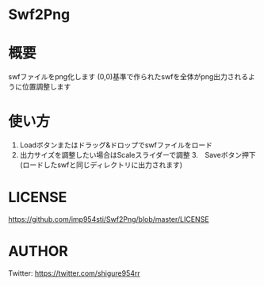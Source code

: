 Swf2Png
===

概要
===
swfファイルをpng化します
(0,0)基準で作られたswfを全体がpng出力されるように位置調整します

使い方
===
1. Loadボタンまたはドラッグ&ドロップでswfファイルをロード
2. 出力サイズを調整したい場合はScaleスライダーで調整
3.　Saveボタン押下(ロードしたswfと同じディレクトリに出力されます)

LICENSE
===
https://github.com/imp954sti/Swf2Png/blob/master/LICENSE

AUTHOR
===
Twitter: https://twitter.com/shigure954rr